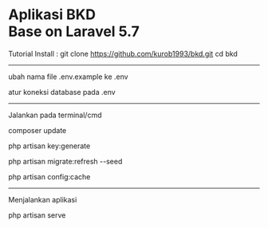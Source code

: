 <h1>Aplikasi BKD <br>
    Base on Laravel 5.7
</h1>

Tutorial Install : 
git clone https://github.com/kurob1993/bkd.git
cd bkd
<hr>

<p>ubah nama file .env.example ke .env</p>

<p>atur koneksi database pada .env</p>
<hr>

<p>Jalankan pada terminal/cmd </p>
<p>composer update</p>
<p>php artisan key:generate</p>
<p>php artisan migrate:refresh --seed</p>
<p>php artisan config:cache</p>

<hr>
Menjalankan aplikasi
<p>php artisan serve</p>
